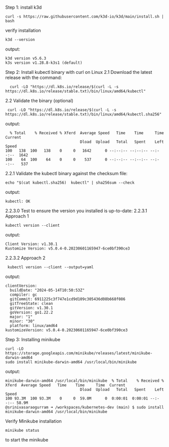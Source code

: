 Step 1: install k3d
```
curl -s https://raw.githubusercontent.com/k3d-io/k3d/main/install.sh | bash
```
verify installation
```
k3d --version
```
output:
```
k3d version v5.6.3
k3s version v1.28.8-k3s1 (default)
```
Step 2: Install kubectl binary with curl on Linux 
2.1 Download the latest release with the command:
```
  curl -LO "https://dl.k8s.io/release/$(curl -L -s https://dl.k8s.io/release/stable.txt)/bin/linux/amd64/kubectl"
```
2.2 Validate the binary (optional)
```
 curl -LO "https://dl.k8s.io/release/$(curl -L -s https://dl.k8s.io/release/stable.txt)/bin/linux/amd64/kubectl.sha256"
```
output:
```
  % Total    % Received % Xferd  Average Speed   Time    Time     Time  Current
                                 Dload  Upload   Total   Spent    Left  Speed
100   138  100   138    0     0   1642      0 --:--:-- --:--:-- --:--:--  1642
100    64  100    64    0     0    537      0 --:--:-- --:--:-- --:--:--   537
```
2.2.1 Validate the kubectl binary against the checksum file:
```
echo "$(cat kubectl.sha256)  kubectl" | sha256sum --check
```
output: 
```
kubectl: OK
```
2.2.3.0 Test to ensure the version you installed is up-to-date:
2.2.3.1 Approach 1
```
kubectl version --client
```
output:
```
Client Version: v1.30.1
Kustomize Version: v5.0.4-0.20230601165947-6ce0bf390ce3
```
2.2.3.2 Approach 2
```
 kubectl version --client --output=yaml
```
output: 
```
clientVersion:
  buildDate: "2024-05-14T10:50:53Z"
  compiler: gc
  gitCommit: 6911225c3f747e1cd9d109c305436d08b668f086
  gitTreeState: clean
  gitVersion: v1.30.1
  goVersion: go1.22.2
  major: "1"
  minor: "30"
  platform: linux/amd64
kustomizeVersion: v5.0.4-0.20230601165947-6ce0bf390ce3
```
Step 3: Installing minikube
```
curl -LO https://storage.googleapis.com/minikube/releases/latest/minikube-darwin-amd64
sudo install minikube-darwin-amd64 /usr/local/bin/minikube
```
output:
```
minikube-darwin-amd64 /usr/local/bin/minikube  % Total    % Received % Xferd  Average Speed   Time    Time     Time  Current
                                 Dload  Upload   Total   Spent    Left  Speed
100 93.3M  100 93.3M    0     0  59.0M      0  0:00:01  0:00:01 --:--:-- 58.9M
@srinivasaraogurram ➜ /workspaces/kubernetes-dev (main) $ sudo install minikube-darwin-amd64 /usr/local/bin/minikube
```
Verify Minikube installation
```
minikube status
```
to start the minikube
